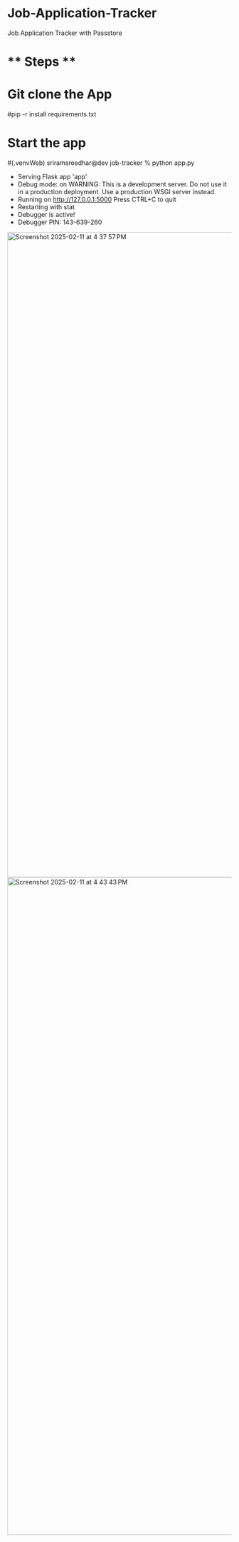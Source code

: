 # Job-Application-Tracker
Job Application Tracker with Passstore

# ** Steps **

# Git clone the App 

#pip -r install  requirements.txt

# Start the app
#(.venvWeb) sriramsreedhar@dev job-tracker % python app.py
 * Serving Flask app 'app'
 * Debug mode: on
WARNING: This is a development server. Do not use it in a production deployment. Use a production WSGI server instead.
 * Running on http://127.0.0.1:5000
Press CTRL+C to quit
 * Restarting with stat
 * Debugger is active!
 * Debugger PIN: 143-639-260



<img width="1446" alt="Screenshot 2025-02-11 at 4 37 57 PM" src="https://github.com/user-attachments/assets/96f5aa96-9af2-47b7-8466-9033e9f1ef92" />



<img width="1474" alt="Screenshot 2025-02-11 at 4 43 43 PM" src="https://github.com/user-attachments/assets/6939a3da-2104-48e9-859e-4a906d41c873" />
